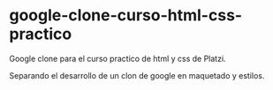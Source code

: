 # google-clone-curso-html-css-practico
Google clone para el curso practico de html y css de Platzi.

Separando el desarrollo de un clon de google en maquetado y estilos.
